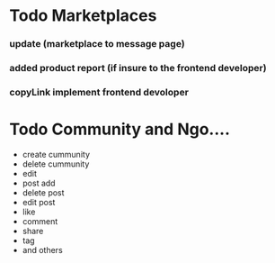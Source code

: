 
# Todo Marketplaces 
###  update (marketplace to message page) 
### added product report (if insure to the frontend developer)
### copyLink implement frontend devoloper 


# Todo Community and Ngo....
- create cummunity
- delete cummunity 
- edit
- post add
- delete post
- edit post
- like
- comment
- share 
- tag 
- and others

